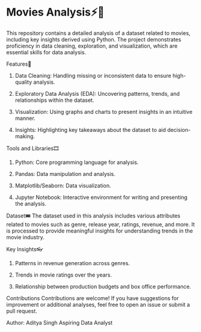 # Movies Analysis⚡🌠

This repository contains a detailed analysis of a dataset related to movies, including key insights derived using Python. The project demonstrates proficiency in data cleaning, exploration, and visualization, which are essential skills for data analysis.

Features🎃
1. Data Cleaning: Handling missing or inconsistent data to ensure high-quality analysis.

2. Exploratory Data Analysis (EDA): Uncovering patterns, trends, and relationships within the dataset.

3. Visualization: Using graphs and charts to present insights in an intuitive manner.

4. Insights: Highlighting key takeaways about the dataset to aid decision-making.


Tools and Libraries🎞
1. Python: Core programming language for analysis.

2. Pandas: Data manipulation and analysis.

3. Matplotlib/Seaborn: Data visualization.

4. Jupyter Notebook: Interactive environment for writing and presenting the analysis.


Dataset🎟
The dataset used in this analysis includes various attributes related to movies such as genre, release year, ratings, revenue, and more. It is processed to provide meaningful insights for understanding trends in the movie industry.

Key Insights👓
1. Patterns in revenue generation across genres.

2. Trends in movie ratings over the years.

3. Relationship between production budgets and box office performance.

Contributions
Contributions are welcome! If you have suggestions for improvement or additional analyses, feel free to open an issue or submit a pull request.


Author: Aditya Singh
Aspiring Data Analyst
